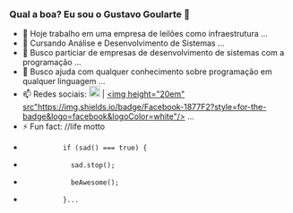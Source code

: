 ### Qual a boa? Eu sou o Gustavo Goularte 👋

- 🔭 Hoje trabalho em uma empresa de leilões como infraestrutura ...
- 🌱 Cursando Análise e Desenvolvimento de Sistemas ...
- 👯 Busco particiar de empresas de desenvolvimento de sistemas com a programação ...
- 🤔 Busco ajuda com qualquer conhecimento sobre programação em qualquer linguagem ...
- 📫 Redes sociais: <a href="https://www.instagram.com/gugoularte/" target="blank"><img height="20em" src="https://img.shields.io/badge/Instagram-E4405F?style=for-the-badge&logo=instagram&logoColor=white"/><a> | <a href="https://www.facebook.com/gustavo.goulartecorreia" target="blank"><img height="20em" src"https://img.shields.io/badge/Facebook-1877F2?style=for-the-badge&logo=facebook&logoColor=white"/></a> ...
- ⚡ Fun fact: //life motto
-               if (sad() === true) {
-                 sad.stop();
-                 beAwesome();
-               }...
